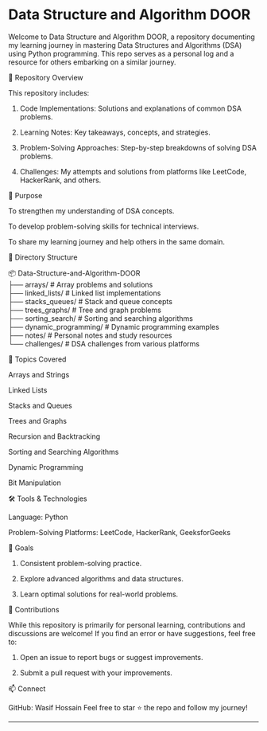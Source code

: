 # Data Structure and Algorithm DOOR

Welcome to Data Structure and Algorithm DOOR, a repository documenting my learning journey in mastering Data Structures and Algorithms (DSA) using Python programming. This repo serves as a personal log and a resource for others embarking on a similar journey.

📌 Repository Overview

This repository includes:

1. Code Implementations: Solutions and explanations of common DSA problems.


2. Learning Notes: Key takeaways, concepts, and strategies.


3. Problem-Solving Approaches: Step-by-step breakdowns of solving DSA problems.


4. Challenges: My attempts and solutions from platforms like LeetCode, HackerRank, and others.



🚀 Purpose

To strengthen my understanding of DSA concepts.

To develop problem-solving skills for technical interviews.

To share my learning journey and help others in the same domain.


📂 Directory Structure

📦 Data-Structure-and-Algorithm-DOOR  
├── arrays/          # Array problems and solutions  
├── linked_lists/    # Linked list implementations  
├── stacks_queues/   # Stack and queue concepts  
├── trees_graphs/    # Tree and graph problems  
├── sorting_search/  # Sorting and searching algorithms  
├── dynamic_programming/ # Dynamic programming examples  
├── notes/           # Personal notes and study resources  
└── challenges/      # DSA challenges from various platforms

📖 Topics Covered

Arrays and Strings

Linked Lists

Stacks and Queues

Trees and Graphs

Recursion and Backtracking

Sorting and Searching Algorithms

Dynamic Programming

Bit Manipulation


🛠️ Tools & Technologies

Language: Python

Problem-Solving Platforms: LeetCode, HackerRank, GeeksforGeeks


🎯 Goals

1. Consistent problem-solving practice.


2. Explore advanced algorithms and data structures.


3. Learn optimal solutions for real-world problems.



🤝 Contributions

While this repository is primarily for personal learning, contributions and discussions are welcome! If you find an error or have suggestions, feel free to:

1. Open an issue to report bugs or suggest improvements.


2. Submit a pull request with your improvements.



📫 Connect

GitHub: Wasif Hossain
Feel free to star ⭐ the repo and follow my journey!


---

